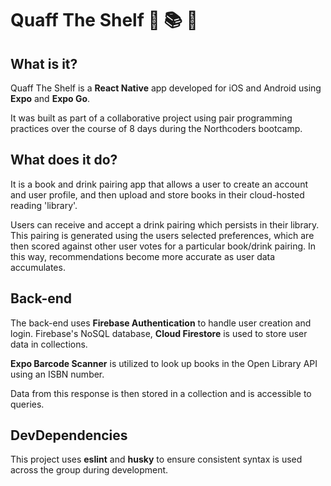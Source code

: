 # Quaff The Shelf 🍷 📚 🍇

## What is it?

Quaff The Shelf is a **React Native** app developed for iOS and Android using **Expo** and **Expo Go**.

It was built as part of a collaborative project using pair programming practices over the course of 8 days during the Northcoders bootcamp.

## What does it do?

It is a book and drink pairing app that allows a user to create an account and user profile, and then upload and store books in their cloud-hosted reading 'library'.

Users can receive and accept a drink pairing which persists in their library. This pairing is generated using the users selected preferences, which are then scored against other user votes for a particular book/drink pairing. In this way, recommendations become more accurate as user data accumulates.

## Back-end

The back-end uses **Firebase Authentication** to handle user creation and login. Firebase's NoSQL database, **Cloud Firestore** is used to store user data in collections.

**Expo Barcode Scanner** is utilized to look up books in the Open Library API using an ISBN number.

Data from this response is then stored in a collection and is accessible to queries.

## DevDependencies

This project uses **eslint** and **husky** to ensure consistent syntax is used across the group during development.
